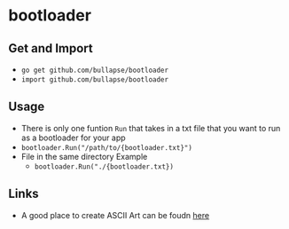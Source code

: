 # bootloader #

## Get and Import
- `go get github.com/bullapse/bootloader`
- `import github.com/bullapse/bootloader`

## Usage
- There is only one funtion `Run` that takes in a txt file that you want to run as a bootloader for your app
- `bootloader.Run("/path/to/{bootloader.txt}")`
- File in the same directory Example
    - `bootloader.Run("./{bootloader.txt})`
## Links
- A good place to create ASCII Art can be foudn [here](http://patorjk.com/software/taag/#p=display&f=Graffiti&t=Type%20Something%20)